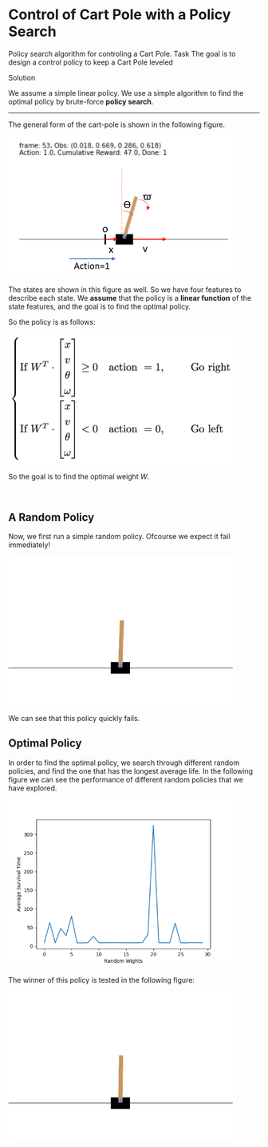 # Control of Cart Pole with a Policy Search

Policy search algorithm for controling a Cart Pole. Task The goal is to design a control policy to keep a Cart Pole leveled



Solution

We assume a simple linear policy. We use a simple algorithm to find the optimal policy by brute-force **policy search**.

---



The general form of the cart-pole is shown in the following figure.



<p float="left">
  <img src="/figs/CartPole_model.png" width="450" />
</p>






The states are shown in this figure as well. So we have four features to describe each state. We **assume** that the policy is a **linear function** of the state features, and the goal is to find the optimal policy.

So the policy is as follows:

<p float="left">
  <img src="/figs/CartPole_policy_random_search.png" width="450" />
</p>


So the goal is to find the optimal weight $W$.

<br />

## A Random Policy

Now, we first run a simple random policy. Ofcourse we expect it fail immediately!

<p float="left">
  <img src="/figs/CartPole_a_random_policy.gif" width="450" />
</p>




We can see that this policy quickly fails.

## Optimal Policy

In order to find the optimal policy, we search through different random policies, and find the one that has the longest average life. In the following figure we can see the performance of different random policies that we have explored.



<p float="left">
  <img src="/figs/CartPole_avgtime_random_search.png" width="450" />
</p>




The winner of this policy is tested in the following figure:

<p float="left">
  <img src="/figs/CartPole_optimal_random_search.gif" width="450" />
</p>


<br />

